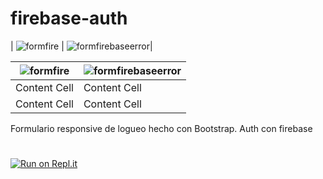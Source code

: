# firebase-auth

| ![formfire](https://user-images.githubusercontent.com/80124560/189152656-d290f83c-bc71-41fa-b205-75d8287f6e66.PNG)  | ![formfirebaseerror](https://user-images.githubusercontent.com/80124560/189153527-2ac0c48f-d7eb-4817-b8a7-f34b7dd2f08c.PNG)|


| ![formfire](https://user-images.githubusercontent.com/80124560/189152656-d290f83c-bc71-41fa-b205-75d8287f6e66.PNG)   | ![formfirebaseerror](https://user-images.githubusercontent.com/80124560/189153527-2ac0c48f-d7eb-4817-b8a7-f34b7dd2f08c.PNG) |
| ------------- | ------------- |
| Content Cell  | Content Cell  |
| Content Cell  | Content Cell  |


Formulario responsive de logueo hecho con Bootstrap. Auth con firebase
#
[![Run on Repl.it](https://repl.it/badge/github/freeCodeCamp/boilerplate-npm)](https://tp1-optativo.facumruiz.repl.co)


